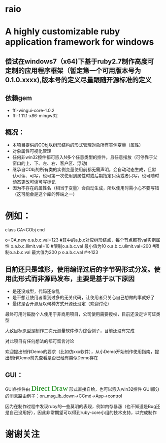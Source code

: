 # raio
# A highly customizable ruby application framework for windows

## 偿试在windows7（x64)下基于ruby2.7制作高度可定制的应用程序框架（暂定第一个可用版本号为0.1.0.xxxx),版本号的定义尽量跟随开源标准的定义




 ## 依赖gem
  - ffi-wingui-core-1.0.2
  - ffi-1.11.1-x86-mingw32

## 概况：  
- 本项目提供的CObj以树形结构的形式管理对象所有实例变量（属性）
- 对象属性可视化管理
- 任何非win32控件都可嵌入N多个任意类型的控件，且任意摆放（可停靠于父窗口的上、下、左、右、客户区、浮动)
- 继承自CObj的所有类的实例变量使用前都无需声明，会自动动态生成，且默认可读、可写，也可第一次使用到属性时或后期指定只读或者只写，也可随时动态更改可读可写标记
- 因为不存在的属性名（相当于变量）会自动生成，所以使用时需小心不要写错（这可能会是这个库的弊端之一）


# 例如：
class CA<CObj
end

o=CA.new
o.a.b.c.val=123   #其中的a,b,c对应树形结点，每个节点都有val实例属性
o.a.b.c.llimit.val=10   #限制o.a.b.c.val 最小值为10
o.a.b.c.ulimit.val=200  #限制o.a.b.c.val 最大值为200
p o.a.b.c.val   #=>123


## 目前还只是雏形，使用编译过后的字节码形式分发。使用此形式而非源码发布，主要是基于以下原因
- 是还没成型，代码还杂乱
- 是不想让使用者看到过多的无关代码，让使用者只关心自己想做的事就好了
- 最终是否开源及以何种方式开源还没定（欢迎讨论）

最终可用时鼓励个人使用于非商用项目，公司使用需要授权，目前还没定许可证类型

大致目标原型是制作二次元测量软件作为综合例子，目前还没有完成

对此项目有任何想法的都可留言讨论

欢迎提出制作Demo的要求（比如仿xxx软件），从小Demo开始制作使用指南，提出制作Demo前先查看是否已经有类似Demo存在

## GUI：
GUI各控件由 <font face="黑体" color=green size=5>Direct Draw</font>  形式直接自绘，也可以嵌入win32控件
GUI部分的消息路由例子：on_msg_lb_down->CCmd->App->control

因为在制作过程中发现ruby的一些莫明的表现，例如内存暴涨（也不知道是Bug还是自己没用好），因此非常期望可以得到ruby-core小组的技术支持，以完成制作
 
# 谢谢关注

